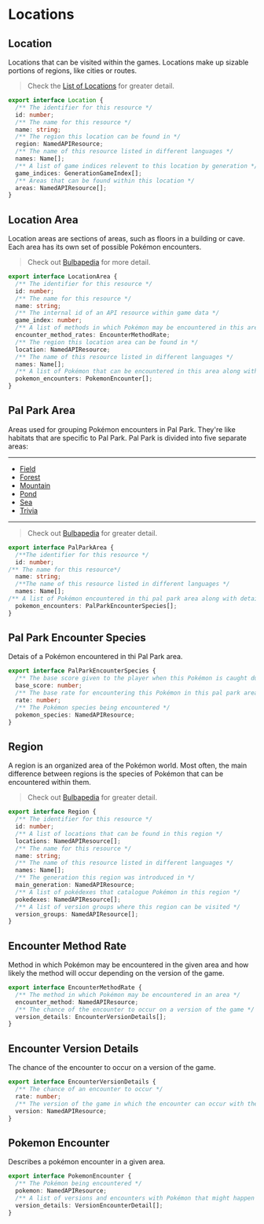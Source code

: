 # Locations

## Location

Locations that can be visited within the games.
Locations make up sizable portions of regions, like cities or routes.

> Check the [List of Locations](https://bulbapedia.bulbagarden.net/wiki/List_of_locations_by_name) for greater detail.

```ts
export interface Location {
  /** The identifier for this resource */
  id: number;
  /** The name for this resource */
  name: string;
  /** The region this location can be found in */
  region: NamedAPIResource;
  /** The name of this resource listed in different languages */
  names: Name[];
  /** A list of game indices relevent to this location by generation */
  game_indices: GenerationGameIndex[];
  /** Areas that can be found within this location */
  areas: NamedAPIResource[];
}
```

## Location Area

Location areas are sections of areas, such as floors in a building or cave.
Each area has its own set of possible Pokémon encounters.

> Check out [Bulbapedia](https://bulbapedia.bulbagarden.net/wiki/Area) for more detail.

```ts
export interface LocationArea {
  /** The identifier for this resource */
  id: number;
  /** The name for this resource */
  name: string;
  /** The internal id of an API resource within game data */
  game_index: number;
  /** A list of methods in which Pokémon may be encountered in this area and how likely the method will occur depending on the version of the game */
  encounter_method_rates: EncounterMethodRate;
  /** The region this location area can be found in */
  location: NamedAPIResource;
  /** The name of this resource listed in different languages */
  names: Name[];
  /** A list of Pokémon that can be encountered in this area along with version specific details about the encounter */
  pokemon_encounters: PokemonEncounter[];
}
```

## Pal Park Area

Areas used for grouping Pokémon encounters in Pal Park.
They're like habitats that are specific to Pal Park.
Pal Park is divided into five separate areas:

---

- [Field](https://bulbapedia.bulbagarden.net/wiki/List_of_Pok%C3%A9mon_by_Pal_Park_location#Field)
- [Forest](https://bulbapedia.bulbagarden.net/wiki/List_of_Pok%C3%A9mon_by_Pal_Park_location#Forest)
- [Mountain](https://bulbapedia.bulbagarden.net/wiki/List_of_Pok%C3%A9mon_by_Pal_Park_location#Mountain)
- [Pond](https://bulbapedia.bulbagarden.net/wiki/List_of_Pok%C3%A9mon_by_Pal_Park_location#Pound)
- [Sea](https://bulbapedia.bulbagarden.net/wiki/List_of_Pok%C3%A9mon_by_Pal_Park_location#Sea)
- [Trivia](https://bulbapedia.bulbagarden.net/wiki/List_of_Pok%C3%A9mon_by_Pal_Park_location#Trivia)

---

> Check out [Bulbapedia](https://bulbapedia.bulbagarden.net/wiki/Pal_Park) for greater detail.

```ts
export interface PalParkArea {
  /**The identifier for this resource */
  id: number;
/** The name for this resource*/
  name: string;
  /**The name of this resource listed in different languages */
  names: Name[];
/** A list of Pokémon encountered in thi pal park area along with details*/
  pokemon_encounters: PalParkEncounterSpecies[];
}
```

## Pal Park Encounter Species

Detais of a Pokémon encountered in thi Pal Park area.

```ts
export interface PalParkEncounterSpecies {
  /** The base score given to the player when this Pokémon is caught during a pal park run */
  base_score: number;
  /** The base rate for encountering this Pokémon in this pal park area */
  rate: number;
  /** The Pokémon species being encountered */
  pokemon_species: NamedAPIResource;
}
```

## Region

A region is an organized area of the Pokémon world.
Most often, the main difference between regions is
the species of Pokémon that can be encountered within them.

> Check out [Bulbapedia](https://bulbapedia.bulbagarden.net/wiki/Region) for greater detail.

```ts
export interface Region {
  /** The identifier for this resource */
  id: number;
  /** A list of locations that can be found in this region */
  locations: NamedAPIResource[];
  /** The name for this resource */
  name: string;
  /** The name of this resource listed in different languages */
  names: Name[];
  /** The generation this region was introduced in */
  main_generation: NamedAPIResource;
  /** A list of pokédexes that catalogue Pokémon in this region */
  pokedexes: NamedAPIResource[];
  /** A list of version groups where this region can be visited */
  version_groups: NamedAPIResource[];
}
```

## Encounter Method Rate

Method in which Pokémon may be encountered in the given area and how likely the method will occur depending on the version of the game.

```ts
export interface EncounterMethodRate {
  /** The method in which Pokémon may be encountered in an area */
  encounter_method: NamedAPIResource;
  /** The chance of the encounter to occur on a version of the game */
  version_details: EncounterVersionDetails[];
}
```

## Encounter Version Details

The chance of the encounter to occur on a version of the game.

```ts
export interface EncounterVersionDetails {
  /** The chance of an encounter to occur */
  rate: number;
  /** The version of the game in which the encounter can occur with the given chance */
  version: NamedAPIResource;
}
```

## Pokemon Encounter

Describes a pokémon encounter in a given area.

```ts
export interface PokemonEncounter {
  /** The Pokémon being encountered */
  pokemon: NamedAPIResource;
  /** A list of versions and encounters with Pokémon that might happen in the referenced location area */
  version_details: VersionEncounterDetail[];
}
```
